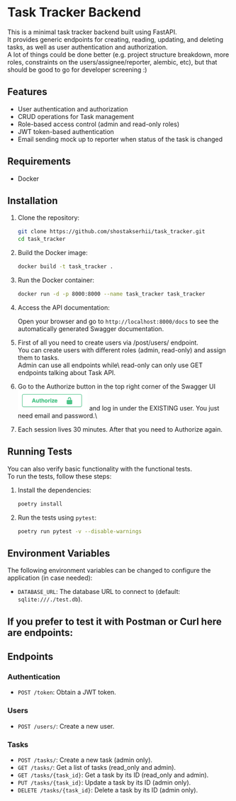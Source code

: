 # Task Tracker Backend

This is a minimal task tracker backend built using FastAPI.\
It provides generic endpoints for creating, reading, updating, and deleting tasks, as well as user authentication and authorization.\
A lot of things could be done better (e.g. project structure breakdown, more roles, constraints on the users/assignee/reporter, alembic, etc), but that should be good to go for developer screening :)

## Features
- User authentication and authorization
- CRUD operations for Task management
- Role-based access control (admin and read-only roles)
- JWT token-based authentication
- Email sending mock up to reporter when status of the task is changed

## Requirements
- Docker

## Installation

1. Clone the repository:
    ```bash
    git clone https://github.com/shostakserhii/task_tracker.git
    cd task_tracker
    ```

2. Build the Docker image:
    ```bash
    docker build -t task_tracker .
    ```

3. Run the Docker container:
    ```bash
    docker run -d -p 8000:8000 --name task_tracker task_tracker
    ```

4. Access the API documentation:

    Open your browser and go to `http://localhost:8000/docs` to see the automatically generated Swagger documentation.

5. First of all you need to create users via /post/users/ endpoint.\
    You can create users with different roles (admin, read-only) and assign them to tasks.\
    Admin can use all endpoints while\ read-only can only use GET endpoints talking about Task API.
6. Go to the Authorize button in the top right corner of the Swagger UI ![auth button](./pic/auth_button.png) and log in under the EXISTING user. You just need email and password.\
7. Each session lives 30 minutes. After that you need to Authorize again.

## Running Tests

You can also verify basic functionality with the functional tests.\
To run the tests, follow these steps:

1. Install the dependencies:
    ```bash
    poetry install
    ```

2. Run the tests using `pytest`:
    ```bash
    poetry run pytest -v --disable-warnings
    ```
## Environment Variables
The following environment variables can be changed to configure the application (in case needed):
- `DATABASE_URL`: The database URL to connect to (default: `sqlite:///./test.db`).

## If you prefer to test it with Postman or Curl here are endpoints:
## Endpoints

### Authentication
- `POST /token`: Obtain a JWT token.

### Users
- `POST /users/`: Create a new user.

### Tasks
- `POST /tasks/`: Create a new task (admin only).
- `GET /tasks/`: Get a list of tasks (read_only and admin).
- `GET /tasks/{task_id}`: Get a task by its ID (read_only and admin).
- `PUT /tasks/{task_id}`: Update a task by its ID (admin only).
- `DELETE /tasks/{task_id}`: Delete a task by its ID (admin only).
